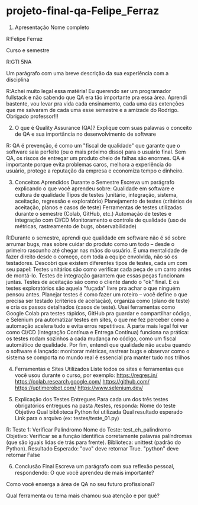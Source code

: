 # projeto-final-qa-Felipe_Ferraz


1. Apresentação
Nome completo

R:Felipe Ferraz

Curso e semestre

R:GTI 5NA

Um parágrafo com uma breve descrição da sua experiência com a disciplina

R:Achei muito legal essa matéria! Eu querendo ser um programador fullstack e não sabendo que QA era tão importante pra essa área. 
Aprendi bastente, vou levar pra vida cada ensinamento, cada uma das extenções que me salvaram de cada uma esse semestre e a amizade do Rodrigo. Obrigado professor!!!

2. O que é Quality Assurance (QA)?
Explique com suas palavras o conceito de QA e sua importância no desenvolvimento de software

R: QA é prevenção, é como um "fiscal de qualidade" que garante que o software saia perfeito (ou o mais próximo disso) para o usuário final. Sem QA, os riscos de entregar um produto cheio de falhas são enormes. 
QA é importante porque evita problemas caros, melhora a experiência do usuário, protege a reputação da empresa e economiza tempo e dinheiro.

3. Conceitos Aprendidos Durante o Semestre
Escreva um parágrafo explicando o que você aprendeu sobre:
Qualidade em software e cultura de qualidade
Tipos de testes (unitário, integração, sistema, aceitação, regressão e exploratório)
Planejamento de testes (critérios de aceitação, planos e casos de teste)
Ferramentas de testes utilizadas durante o semestre (Colab, GitHub, etc.)
Automação de testes e integração com CI/CD
Monitoramento e controle de qualidade (uso de métricas, rastreamento de bugs, observabilidade)

R:Durante o semestre, aprendi que qualidade em software não é só sobre arrumar bugs, mas sobre cuidar do produto como um todo – desde o primeiro rascunho até chegar nas mãos do usuário. É uma mentalidade de fazer direito desde o começo, com toda a equipe envolvida, não só os testadores.
Descobri que existem diferentes tipos de testes, cada um com seu papel:
Testes unitários são como verificar cada peça de um carro antes de montá-lo.
Testes de integração garantem que essas peças funcionam juntas.
Testes de aceitação são como o cliente dando o "ok" final.
E os testes exploratórios são aquela "fuçada" livre pra achar o que ninguém pensou antes.
Planejar testes é como fazer um roteiro – você define o que precisa ser testado (critérios de aceitação), organiza como (plano de teste) e cria os passos detalhados (casos de teste).
Usei ferramentas como Google Colab pra testes rápidos, GitHub pra guardar e compartilhar código, e Selenium pra automatizar testes em sites, o que me fez perceber como a automação acelera tudo e evita erros repetitivos.
A parte mais legal foi ver como CI/CD (Integração Contínua e Entrega Contínua) funciona na prática: os testes rodam sozinhos a cada mudança no código, como um fiscal automático de qualidade.
Por fim, entendi que qualidade não acaba quando o software é lançado: monitorar métricas, rastrear bugs e observar como o sistema se comporta no mundo real é essencial pra manter tudo nos trilhos

4. Ferramentas e Sites Utilizados
Liste todos os sites e ferramentas que você usou durante o curso, por exemplo:
https://reqres.in/
https://colab.research.google.com/ 
https://github.com/
https://uptimerobot.com/
https://www.selenium.dev/


5. Explicação dos Testes Entregues
Para cada um dos três testes obrigatórios entregues na pasta /testes, responda:
Nome do teste
Objetivo
Qual biblioteca Python foi utilizada
Qual resultado esperado
Link para o arquivo (ex: testes/teste_01.py)

R: Teste 1: Verificar Palíndromo
Nome do Teste: test_eh_palindromo
Objetivo: Verificar se a função identifica corretamente palavras palíndromas (que são iguais lidas de trás para frente).
Biblioteca: unittest (padrão do Python).
Resultado Esperado:
"ovo" deve retornar True.
"python" deve retornar False



6. Conclusão Final
Escreva um parágrafo com sua reflexão pessoal, respondendo:
O que você aprendeu de mais importante?


Como você enxerga a área de QA no seu futuro profissional?


Qual ferramenta ou tema mais chamou sua atenção e por quê?






